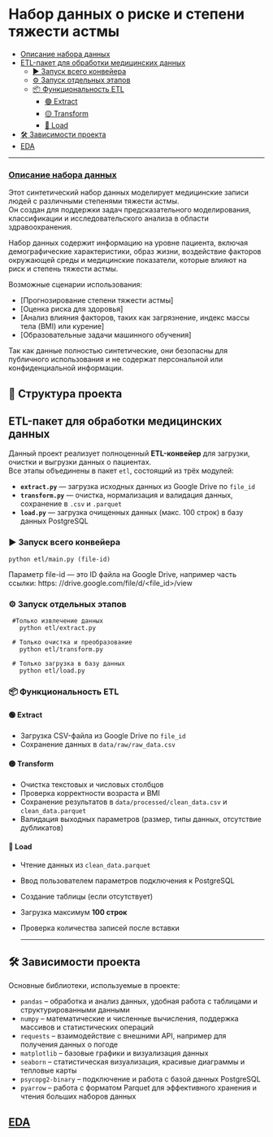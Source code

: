 # Набор данных о риске и степени тяжести астмы


- [Описание набора данных](#описание-набора-данных)
- [ETL-пакет для обработки медицинских данных](#etl-пакет-для-обработки-медицинских-данных)
  - [▶ Запуск всего конвейера](#-запуск-всего-конвейера)
  - [⚙ Запуск отдельных этапов](#-запуск-отдельных-этапов)
  - [📦 Функциональность ETL](#-функциональность-etl)
    - [🟢 Extract](#-extract)
    - [🟡 Transform](#-transform)
    - [🔵 Load](#-load)
- [🛠️ Зависимости проекта](#️-зависимости-проекта)
- [EDA](#eda)



---

### [Описание набора данных](https://drive.google.com/file/d/1e_B0JuGIwMeVWKbchUdzw8xcAkh0hPbX/view?usp=drive_link)

Этот синтетический набор данных моделирует медицинские записи людей с различными степенями тяжести астмы.  
Он создан для поддержки задач предсказательного моделирования, классификации и исследовательского анализа в области здравоохранения.

Набор данных содержит информацию на уровне пациента, включая демографические характеристики, образ жизни, воздействие факторов окружающей среды и медицинские показатели, которые влияют на риск и степень тяжести астмы.

Возможные сценарии использования:

- [Прогнозирование степени тяжести астмы]  
- [Оценка риска для здоровья]  
- [Анализ влияния факторов, таких как загрязнение, индекс массы тела (BMI) или курение]  
- [Образовательные задачи машинного обучения]

Так как данные полностью синтетические, они безопасны для публичного использования и не содержат персональной или конфиденциальной информации.

## 📁 Структура проекта



##  ETL-пакет для обработки медицинских данных

Данный проект реализует полноценный **ETL-конвейер** для загрузки, очистки и выгрузки данных о пациентах.  
Все этапы объединены в пакет `etl`, состоящий из трёх модулей:

- **`extract.py`** — загрузка исходных данных из Google Drive по `file_id`  
- **`transform.py`** — очистка, нормализация и валидация данных, сохранение в `.csv` и `.parquet`  
- **`load.py`** — загрузка очищенных данных (макс. 100 строк) в базу данных PostgreSQL  



### ▶ Запуск всего конвейера


```
python etl/main.py (file-id)
```
Параметр file-id — это ID файла на Google Drive, например часть ссылки: https: //drive.google.com/file/d/<file_id>/view


### ⚙ Запуск отдельных этапов
```
 #Только извлечение данных
   python etl/extract.py 

 # Только очистка и преобразование
   python etl/transform.py  

 # Только загрузка в базу данных
   python etl/load.py
```
### 📦 Функциональность ETL

#### 🟢 Extract  
- Загрузка CSV-файла из Google Drive по `file_id`  
- Сохранение данных в `data/raw/raw_data.csv`  

#### 🟡 Transform  
- Очистка текстовых и числовых столбцов  
- Проверка корректности возраста и BMI  
- Сохранение результатов в `data/processed/clean_data.csv` и `clean_data.parquet`  
- Валидация выходных параметров (размер, типы данных, отсутствие дубликатов)  

#### 🔵 Load  
- Чтение данных из `clean_data.parquet`  
- Ввод пользователем параметров подключения к PostgreSQL  
- Создание таблицы (если отсутствует)  
- Загрузка максимум **100 строк**  
- Проверка количества записей после вставки  

  ---
## 🛠️ Зависимости проекта

Основные библиотеки, используемые в проекте:

- `pandas` – обработка и анализ данных, удобная работа с таблицами и структурированными данными  
- `numpy` – математические и численные вычисления, поддержка массивов и статистических операций  
- `requests` – взаимодействие с внешними API, например для получения данных о погоде  
- `matplotlib` – базовые графики и визуализация данных  
- `seaborn` – статистическая визуализация, красивые диаграммы и тепловые карты  
- `psycopg2-binary` – подключение и работа с базой данных PostgreSQL  
- `pyarrow` – работа с форматом Parquet для эффективного хранения и чтения больших наборов данных  





## [EDA](notebooks/EDA.ipynb)

